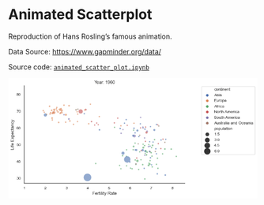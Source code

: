 # Animated Scatterplot

Reproduction of Hans Rosling’s famous animation.

Data Source: https://www.gapminder.org/data/

Source code: [`animated_scatter_plot.ipynb`](animated_scatter_plot.ipynb)

![Animated Scatterplot](output.gif)
